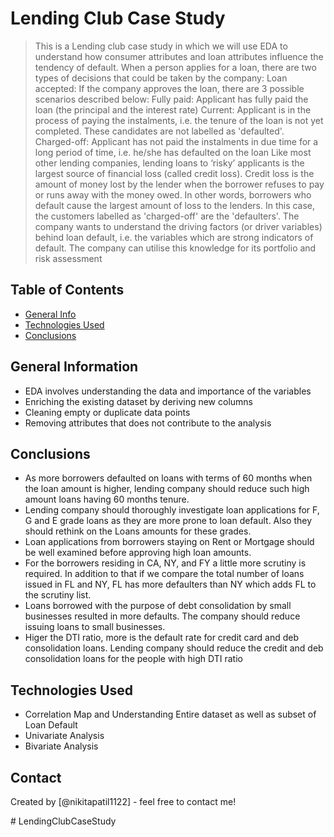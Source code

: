 # Lending Club Case Study

> This is a Lending club case study in which we will use EDA to understand how consumer attributes and loan attributes influence the tendency of default.
> When a person applies for a loan, there are two types of decisions that could be taken by the company:
> Loan accepted: If the company approves the loan, there are 3 possible scenarios described below:
> Fully paid: Applicant has fully paid the loan (the principal and the interest rate)
> Current: Applicant is in the process of paying the instalments, i.e. the tenure of the loan is not yet completed. These candidates are not labelled as 'defaulted'.
> Charged-off: Applicant has not paid the instalments in due time for a long period of time, i.e. he/she has defaulted on the loan
> Like most other lending companies, lending loans to ‘risky’ applicants is the largest source of financial loss (called credit loss). Credit loss is the amount of money lost by the lender when the borrower refuses to pay or runs away with the money owed. In other words, borrowers who default cause the largest amount of loss to the lenders. In this case, the customers labelled as 'charged-off' are the 'defaulters'.
> The company wants to understand the driving factors (or driver variables) behind loan default, i.e. the variables which are strong indicators of default. The company can utilise this knowledge for its portfolio and risk assessment

## Table of Contents

- [General Info](#general-information)
- [Technologies Used](#technologies-used)
- [Conclusions](#conclusions)

<!-- You can include any other section that is pertinent to your problem -->

## General Information

- EDA involves understanding the data and importance of the variables
- Enriching the existing dataset by deriving new columns
- Cleaning empty or duplicate data points
- Removing attributes that does not contribute to the analysis

<!-- You don't have to answer all the questions - just the ones relevant to your project. -->

## Conclusions

- As more borrowers defaulted on loans with terms of 60 months when the loan amount is higher, lending company should reduce such high amount loans having 60 months tenure.
- Lending company should thoroughly investigate loan applications for F, G and E grade loans as they are more prone to loan default. Also they should rethink on the Loans amounts for these grades.
- Loan applications from borrowers staying on Rent or Mortgage should be well examined before approving high loan amounts.
- For the borrowers residing in CA, NY, and FY a little more scrutiny is required. In addition to that if we compare the total number of loans issued in FL and NY, FL has more defaulters than NY which adds FL to the scrutiny list.
- Loans borrowed with the purpose of debt consolidation by small businesses resulted in more defaults. The company should reduce issuing loans to small businesses.
- Higer the DTI ratio, more is the default rate for credit card and deb consolidation loans. Lending company should reduce the credit and deb consolidation loans for the people with high DTI ratio

<!-- You don't have to answer all the questions - just the ones relevant to your project. -->

## Technologies Used

- Correlation Map and Understanding Entire dataset as well as subset of Loan Default
- Univariate Analysis
- Bivariate Analysis

<!-- As the libraries versions keep on changing, it is recommended to mention the version of library used in this project -->

## Contact

Created by [@nikitapatil1122] - feel free to contact me!

<!-- Optional -->
<!-- ## License -->
<!-- This project is open source and available under the [... License](). -->

<!-- You don't have to include all sections - just the one's relevant to your project --># LendingClubCaseStudy

